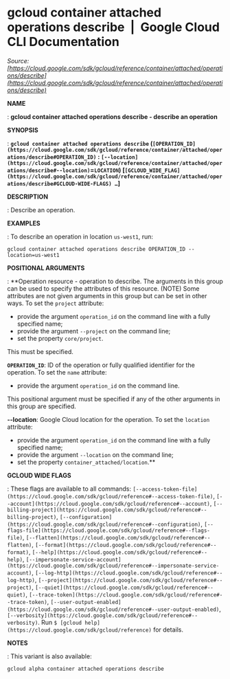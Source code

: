 # gcloud container attached operations describe  |  Google Cloud CLI Documentation

*Source: [https://cloud.google.com/sdk/gcloud/reference/container/attached/operations/describe](https://cloud.google.com/sdk/gcloud/reference/container/attached/operations/describe)*

**NAME**

: **gcloud container attached operations describe - describe an operation**

**SYNOPSIS**

: **`gcloud container attached operations describe` (`[OPERATION_ID](https://cloud.google.com/sdk/gcloud/reference/container/attached/operations/describe#OPERATION_ID)` : `[--location](https://cloud.google.com/sdk/gcloud/reference/container/attached/operations/describe#--location)`=`LOCATION`) [`[GCLOUD_WIDE_FLAG](https://cloud.google.com/sdk/gcloud/reference/container/attached/operations/describe#GCLOUD-WIDE-FLAGS) …`]**

**DESCRIPTION**

: Describe an operation.

**EXAMPLES**

: To describe an operation in location
``us-west1``, run:

```
gcloud container attached operations describe OPERATION_ID --location=us-west1
```

**POSITIONAL ARGUMENTS**

: **Operation resource - operation to describe. The arguments in this group can be
used to specify the attributes of this resource. (NOTE) Some attributes are not
given arguments in this group but can be set in other ways.
To set the `project` attribute:

- provide the argument `operation_id` on the command line with a fully
specified name;
- provide the argument `--project` on the command line;
- set the property `core/project`.

This must be specified.

**`OPERATION_ID`**:
ID of the operation or fully qualified identifier for the operation.
To set the `name` attribute:

- provide the argument `operation_id` on the command line.

This positional argument must be specified if any of the other arguments in this
group are specified.

**--location**:
Google Cloud location for the operation.
To set the `location` attribute:

- provide the argument `operation_id` on the command line with a fully
specified name;
- provide the argument `--location` on the command line;
- set the property `container_attached/location`.**

**GCLOUD WIDE FLAGS**

: These flags are available to all commands: `[--access-token-file](https://cloud.google.com/sdk/gcloud/reference#--access-token-file)`,
`[--account](https://cloud.google.com/sdk/gcloud/reference#--account)`, `[--billing-project](https://cloud.google.com/sdk/gcloud/reference#--billing-project)`,
`[--configuration](https://cloud.google.com/sdk/gcloud/reference#--configuration)`,
`[--flags-file](https://cloud.google.com/sdk/gcloud/reference#--flags-file)`,
`[--flatten](https://cloud.google.com/sdk/gcloud/reference#--flatten)`, `[--format](https://cloud.google.com/sdk/gcloud/reference#--format)`, `[--help](https://cloud.google.com/sdk/gcloud/reference#--help)`, `[--impersonate-service-account](https://cloud.google.com/sdk/gcloud/reference#--impersonate-service-account)`,
`[--log-http](https://cloud.google.com/sdk/gcloud/reference#--log-http)`,
`[--project](https://cloud.google.com/sdk/gcloud/reference#--project)`, `[--quiet](https://cloud.google.com/sdk/gcloud/reference#--quiet)`, `[--trace-token](https://cloud.google.com/sdk/gcloud/reference#--trace-token)`, `[--user-output-enabled](https://cloud.google.com/sdk/gcloud/reference#--user-output-enabled)`,
`[--verbosity](https://cloud.google.com/sdk/gcloud/reference#--verbosity)`.
Run `$ [gcloud help](https://cloud.google.com/sdk/gcloud/reference)` for details.

**NOTES**

: This variant is also available:

```
gcloud alpha container attached operations describe
```